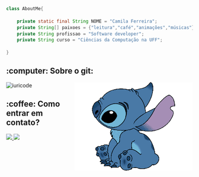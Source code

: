 ```java
class AboutMe{

    private static final String NOME = "Camila Ferreira";
    private String[] paixoes = {"leitura","café","animações","músicas"};
    private String profissao = "Software developer";
    private String curso = "Ciências da Computação na UFF";
    
}
```

<h2> :computer: Sobre o git: </h2>
<div style = "position: relative;">
  
  <img align="right" src="./perfil2.png" style="width:320px;" >
  
 ![iuricode](https://github-readme-stats.vercel.app/api?username=Camila-Ferr&theme=dracula&show_icons=true)

</div>

<h2> :coffee: Como entrar em contato? </h2>

<a href='https://www.linkedin.com/in/camila-ferreira-a10a72204/'><img src="https://img.shields.io/badge/LinkedIn-0077B5?style=for-the-badge&logo=linkedin&logoColor=white" class = "mt-3"> </a>
<img src="https://img.shields.io/badge/cf_alves@id.uff.br-D14836?style=for-the-badge&logo=gmail&logoColor=white" /> 
